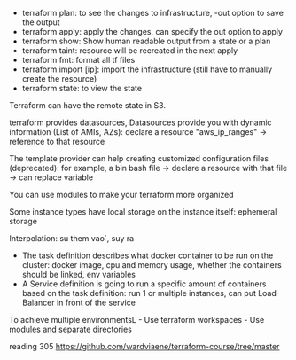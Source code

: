 - terraform plan: to see the changes to infrastructure, -out option to save the output
- terraform apply: apply the changes, can specify the out option to apply
- terraform show: Show human readable output from a state or a plan
- terraform taint: resource will be recreated in the next apply
- terraform fmt: format all tf files
- terraform import [ip]: import the infrastructure (still have to manually create the resource)
- terraform state: to view the state

Terraform can have the remote state in S3.

terraform provides datasources, Datasources provide you with dynamic information (List of AMIs, AZs): declare a resource "aws_ip_ranges" -> reference to that resource

The template provider can help creating customized configuration files (deprecated): for example, a bin bash file -> declare a resource with that file -> can replace variable

You can use modules to make your terraform more organized

Some instance types have local storage on the instance itself: ephemeral storage

Interpolation: su them vao`, suy ra


- The task definition describes what docker container to be run on the cluster: docker image, cpu and memory usage, whether the containers should be linked, env variables
- A Service definition is going to run a specific amount of containers based on the task definition: run 1 or multiple instances, can put Load Balancer in front of the service

To achieve multiple environmentsL
    - Use terraform workspaces
    - Use modules and separate directories

reading 305
https://github.com/wardviaene/terraform-course/tree/master
